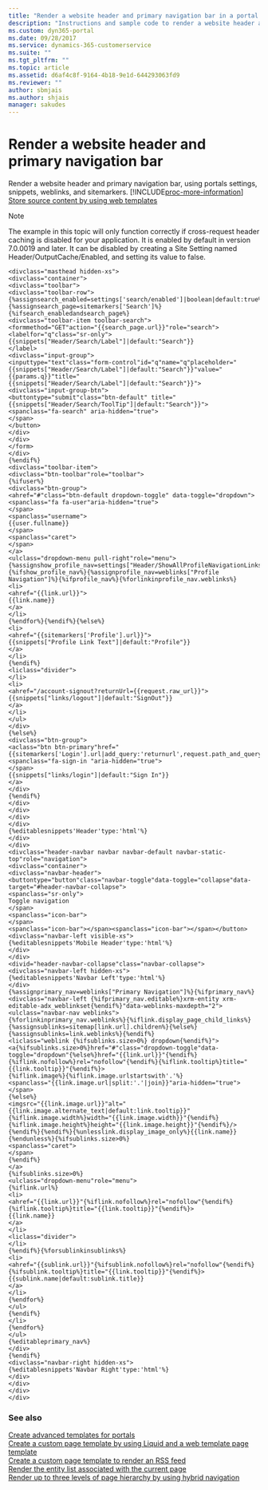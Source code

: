 ```yaml
---
title: "Render a website header and primary navigation bar in a portal in Dynamics 365 | MicrosoftDocs"
description: "Instructions and sample code to render a website header and primary navigation bar on a portal."
ms.custom: dyn365-portal
ms.date: 09/28/2017
ms.service: dynamics-365-customerservice
ms.suite: ""
ms.tgt_pltfrm: ""
ms.topic: article
ms.assetid: d6af4c8f-9164-4b18-9e1d-644293063fd9
ms.reviewer: ""
author: sbmjais
ms.author: shjais
manager: sakudes
---
```

# Render a website header and primary navigation bar

Render a website header and primary navigation bar, using portals settings, snippets, weblinks, and sitemarkers. [!INCLUDE[proc-more-information](../includes/proc-more-information.md)] [Store source content by using web templates](store-content-web-templates.md)  

> [!Note]
> The example in this topic will only function correctly if cross-request header caching is disabled for your application. It is enabled by default in version 7.0.0019 and later. It can be disabled by creating a Site Setting named Header/OutputCache/Enabled, and setting its value to false.


```
<divclass="masthead hidden-xs">
<divclass="container">
<divclass="toolbar">
<divclass="toolbar-row">
{%assignsearch_enabled=settings['search/enabled']|boolean|default:true%}{%assignsearch_page=sitemarkers['Search']%}{%ifsearch_enabledandsearch_page%}
<divclass="toolbar-item toolbar-search">
<formmethod="GET"action="{{search_page.url}}"role="search">
<labelfor="q"class="sr-only">
{{snippets["Header/Search/Label"]|default:"Search"}}
</label>
<divclass="input-group">
<inputtype="text"class="form-control"id="q"name="q"placeholder="{{snippets["Header/Search/Label"]|default:"Search"}}"value="{{params.q}}"title="{{snippets["Header/Search/Label"]|default:"Search"}}">
<divclass="input-group-btn">
<buttontype="submit"class="btn-default" title="{{snippets["Header/Search/ToolTip"]|default:"Search"}}">
<spanclass="fa-search" aria-hidden="true">
</span>
</button>
</div>
</div>
</form>
</div>
{%endif%}
<divclass="toolbar-item">
<divclass="btn-toolbar"role="toolbar">
{%ifuser%}
<divclass="btn-group">
<ahref="#"class="btn-default dropdown-toggle" data-toggle="dropdown">
<spanclass="fa fa-user"aria-hidden="true">
</span>
<spanclass="username">
{{user.fullname}}
</span>
<spanclass="caret">
</span>
</a>
<ulclass="dropdown-menu pull-right"role="menu">
{%assignshow_profile_nav=settings["Header/ShowAllProfileNavigationLinks"]|boolean|default:true%}{%ifshow_profile_nav%}{%assignprofile_nav=weblinks["Profile Navigation"]%}{%ifprofile_nav%}{%forlinkinprofile_nav.weblinks%}
<li>
<ahref="{{link.url}}">
{{link.name}}
</a>
</li>
{%endfor%}{%endif%}{%else%}
<li>
<ahref="{{sitemarkers['Profile'].url}}">
{{snippets["Profile Link Text"]|default:"Profile"}}
</a>
</li>
{%endif%}
<liclass="divider">
</li>
<li>
<ahref="/account-signout?returnUrl={{request.raw_url}}">
{{snippets["links/logout"]|default:"SignOut"}}
</a>
</li>
</ul>
</div>
{%else%}
<divclass="btn-group">
<aclass="btn btn-primary"href="{{sitemarkers['Login'].url|add_query:'returnurl',request.path_and_query}}">
<spanclass="fa-sign-in "aria-hidden="true">
</span>
{{snippets["links/login"]|default:"Sign In"}}
</a>
</div>
{%endif%}
</div>
</div>
</div>
</div>
{%editablesnippets'Header'type:'html'%}
</div>
</div>
<divclass="header-navbar navbar navbar-default navbar-static-top"role="navigation">
<divclass="container">
<divclass="navbar-header">
<buttontype="button"class="navbar-toggle"data-toggle="collapse"data-target="#header-navbar-collapse">
<spanclass="sr-only">
Toggle navigation
</span>
<spanclass="icon-bar">
</span>
<spanclass="icon-bar"></span><spanclass="icon-bar"></span></button><divclass="navbar-left visible-xs">
{%editablesnippets'Mobile Header'type:'html'%}
</div>
</div>
<divid="header-navbar-collapse"class="navbar-collapse">
<divclass="navbar-left hidden-xs">
{%editablesnippets'Navbar Left'type:'html'%}
</div>
{%assignprimary_nav=weblinks["Primary Navigation"]%}{%ifprimary_nav%}
<divclass="navbar-left {%ifprimary_nav.editable%}xrm-entity xrm-editable-adx_weblinkset{%endif%}"data-weblinks-maxdepth="2">
<ulclass="navbar-nav weblinks">
{%forlinkinprimary_nav.weblinks%}{%iflink.display_page_child_links%}{%assignsublinks=sitemap[link.url].children%}{%else%}{%assignsublinks=link.weblinks%}{%endif%}
<liclass="weblink {%ifsublinks.size>0%} dropdown{%endif%}">
<a{%ifsublinks.size>0%}href="#"class="dropdown-toggle"data-toggle="dropdown"{%else%}href="{{link.url}}"{%endif%}{%iflink.nofollow%}rel="nofollow"{%endif%}{%iflink.tooltip%}title="{{link.tooltip}}"{%endif%}>
{%iflink.image%}{%iflink.image.urlstartswith'.'%}
<spanclass="{{link.image.url|split:'.'|join}}"aria-hidden="true">
</span>
{%else%}
<imgsrc="{{link.image.url}}"alt="{{link.image.alternate_text|default:link.tooltip}}" {%iflink.image.width%}width="{{link.image.width}}"{%endif%}{%iflink.image.height%}height="{{link.image.height}}"{%endif%}/>
{%endif%}{%endif%}{%unlesslink.display_image_only%}{{link.name}}{%endunless%}{%ifsublinks.size>0%}
<spanclass="caret">
</span>
{%endif%}
</a>
{%ifsublinks.size>0%}
<ulclass="dropdown-menu"role="menu">
{%iflink.url%}
<li>
<ahref="{{link.url}}"{%iflink.nofollow%}rel="nofollow"{%endif%}{%iflink.tooltip%}title="{{link.tooltip}}"{%endif%}>
{{link.name}}
</a>
</li>
<liclass="divider">
</li>
{%endif%}{%forsublinkinsublinks%}
<li>
<ahref="{{sublink.url}}"{%ifsublink.nofollow%}rel="nofollow"{%endif%}{%ifsublink.tooltip%}title="{{link.tooltip}}"{%endif%}>
{{sublink.name|default:sublink.title}}
</a>
</li>
{%endfor%}
</ul>
{%endif%}
</li>
{%endfor%}
</ul>
{%editableprimary_nav%}
</div>
{%endif%}
<divclass="navbar-right hidden-xs">
{%editablesnippets'Navbar Right'type:'html'%}
</div>
</div>
</div>
</div>
```

### See also

[Create advanced templates for portals](create-advanced-templates.md)  
[Create a custom page template by using Liquid and a web template page template](create-custom-template.md)  
[Create a custom page template to render an RSS feed](render-rss-custom-page-template.md)  
[Render the entity list associated with the current page](render-entity-list-current-page.md)  
[Render up to three levels of page hierarchy by using hybrid navigation](hybrid-navigation-render-page-hierachy.md)  

